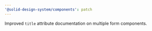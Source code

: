 ```yaml
---
'@solid-design-system/components': patch
---
```


Improved `title` attribute documentation on multiple form components.
